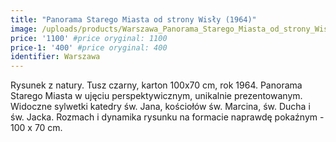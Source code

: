 ```yaml
---
title: "Panorama Starego Miasta od strony Wisły (1964)"
image: /uploads/products/Warszawa_Panorama_Starego_Miasta_od_strony_Wisly_(1964).jpg
price: '1100' #price oryginal: 1100
price-1: '400' #price oryginal: 400
identifier: Warszawa
---
```


Rysunek z natury. Tusz czarny, karton 100x70 cm, rok 1964. Panorama Starego Miasta w ujęciu perspektywicznym, unikalnie prezentowanym. Widoczne sylwetki katedry św. Jana, kościołów św. Marcina, św. Ducha i św. Jacka.
Rozmach i dynamika rysunku na formacie naprawdę pokaźnym - 100 x 70 cm.